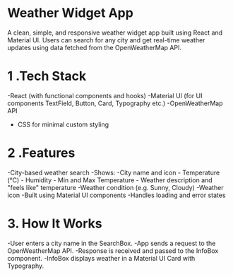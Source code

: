 # Weather Widget App

A clean, simple, and responsive weather widget app built using React and Material UI. Users can search for any city and get real-time weather updates using data fetched from the OpenWeatherMap API.

# 1 .Tech Stack
  -React (with functional components and hooks)
  -Material UI (for UI components TextField, Button, Card, Typography etc.)
  -OpenWeatherMap API
  - CSS for minimal custom styling
  
# 2 .Features
  -City-based weather search
  -Shows:
      -City name and icon
      - Temperature (°C)
      - Humidity
      - Min and Max Temperature
      - Weather description and "feels like" temperature
      -Weather condition (e.g. Sunny, Cloudy)
      -Weather icon
  -Built using Material UI components
  -Handles loading and error states

# 3. How It Works
  -User enters a city name in the SearchBox.
  -App sends a request to the OpenWeatherMap API.
  -Response is received and passed to the InfoBox component.
  -InfoBox displays weather in a Material UI Card with Typography.
